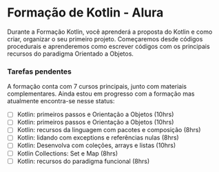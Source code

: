 # Formação de Kotlin - Alura

Durante a Formação Kotlin, você aprenderá a proposta do Kotlin e como criar, organizar o seu primeiro projeto. Começaremos desde códigos procedurais e aprenderemos como escrever códigos com os principais recursos do paradigma Orientado a Objetos.

### Tarefas pendentes

A formação conta com 7 cursos principais, junto com materiais complementares.
Ainda estou em progresso com a formação mas atualmente encontra-se nesse status:

- [ ] Kotlin: primeiros passos e Orientação a Objetos (10hrs)
- [ ] Kotlin: primeiros passos e Orientação a Objetos (10hrs)
- [ ] Kotlin: recursos da linguagem com pacotes e composição (8hrs)
- [ ] Kotlin: lidando com exceptions e referências nulas (8hrs)
- [ ] Kotlin: Desenvolva com coleções, arrays e listas (10hrs)
- [ ] Kotlin Collections: Set e Map (8hrs)
- [ ] Kotlin: recursos do paradigma funcional (8hrs)

<!--[⬆ Voltar ao topo](#nome-do-projeto)<br>--->
